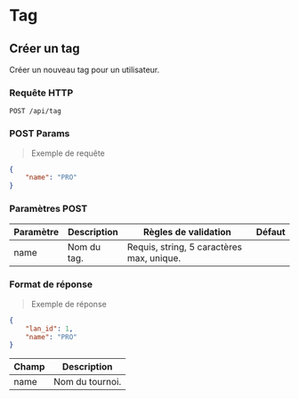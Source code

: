 # Tag

## Créer un tag

Créer un nouveau tag pour un utilisateur.

### Requête HTTP

`POST /api/tag`

### POST Params

> Exemple de requête

```json
{
	"name": "PRO"
}

```

### Paramètres POST

Paramètre | Description | Règles de validation | Défaut
--------- | ----------- | -------------------- | ------
name | Nom du tag. | Requis, string, 5 caractères max, unique. |

### Format de réponse

> Exemple de réponse

```json
{
    "lan_id": 1,
    "name": "PRO"
}
```

Champ | Description
--------- | -----------
name | Nom du tournoi. 